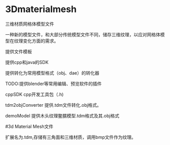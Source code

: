 # 3Dmaterialmesh
三维材质网格体模型文件

一种新的模型文件，和大部分传统模型文件不同，储存三维纹理，以应对网格体模型在纹理变化方面的需求。


提供文件模板

提供cpp和java的SDK

提供转化为常用模型格式（obj、dae）的转化器

TODO:提供blender等常用编辑、预览软件的插件

cppSDK cpp开发工具包（.h)

tdm2objConverter 提供.tdm文件转化.obj格式。

demoModel 提供木头纹理鳖臑模型.tdm格式及其.obj格式


#3d Material Mesh文件

扩展名为.tdm,存储有三角面和三维材质，调用bmp文件作为纹理。




